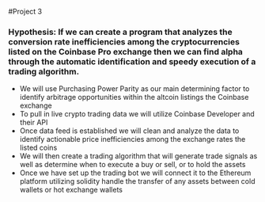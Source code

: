 #Project 3
### Hypothesis: If we can create a program that analyzes the conversion rate inefficiencies among the cryptocurrencies listed on the Coinbase Pro exchange then we can find alpha through the automatic identification and speedy execution of a trading algorithm.
- We will use Purchasing Power Parity as our main determining factor to identify arbitrage opportunities within the altcoin listings the Coinbase exchange
- To pull in live crypto trading data we will utilize Coinbase Developer and their API
- Once data feed is established we will clean and analyze the data to identify actionable price inefficiencies among the exchange rates the listed coins
- We will then create a trading algorithm that will generate trade signals as well as determine when to execute a buy or sell, or to hold the assets
- Once we have set up the trading bot we will connect it to the Ethereum platform utilizing solidity handle the transfer of any assets between cold wallets or hot exchange wallets




